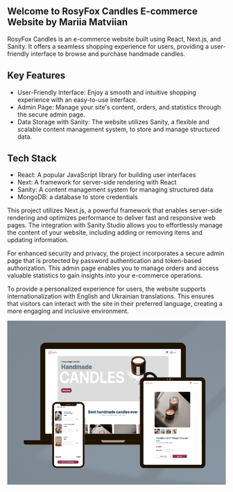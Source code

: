 ## Welcome to RosyFox Candles E-commerce Website by Mariia Matviian

RosyFox Candles is an e-commerce website built using React, Next.js, and Sanity. It offers a seamless shopping experience for users, providing a user-friendly interface to browse and purchase handmade candles.

## Key Features

- User-Friendly Interface: Enjoy a smooth and intuitive shopping experience with an easy-to-use interface.
- Admin Page: Manage your site's content, orders, and statistics through the secure admin page.
- Data Storage with Sanity: The website utilizes Sanity, a flexible and scalable content management system, to store and manage structured data.

## Tech Stack

- React: A popular JavaScript library for building user interfaces
- Next: A framework for server-side rendering with React
- Sanity: A content management system for managing structured data
- MongoDB: a database to store credentials

This project utilizes Next.js, a powerful framework that enables server-side rendering and optimizes performance to deliver fast and responsive web pages. The integration with Sanity Studio allows you to effortlessly manage the content of your website, including adding or removing items and updating information.

For enhanced security and privacy, the project incorporates a secure admin page that is protected by password authentication and token-based authorization. This admin page enables you to manage orders and access valuable statistics to gain insights into your e-commerce operations.

To provide a personalized experience for users, the website supports internationalization with English and Ukrainian translations. This ensures that visitors can interact with the site in their preferred language, creating a more engaging and inclusive environment.

![Hero section of website](public/website-mockup.png)
